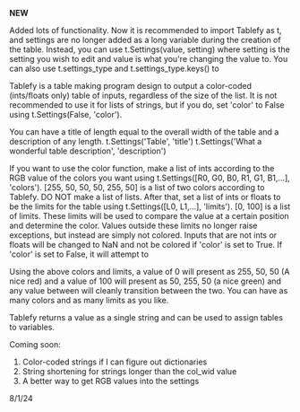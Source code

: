 **NEW**

Added lots of functionality. Now it is recommended to import Tablefy as t, and settings are no longer added as a long variable during the creation of the table. Instead, you can use t.Settings(value, setting) where setting is the setting you wish to edit and value is what you're changing the value to. You can also use t.settings_type and t.settings_type.keys() to 

Tablefy is a table making program design to output a color-coded (ints/floats only) table of inputs, regardless of the size of the list. It is not recommended to use it for lists of strings, but if you do, set 'color' to False using
t.Settings(False, 'color').

You can have a title of length equal to the overall width of the table and a description of any length.
t.Settings('Table', 'title')
t.Settings('What a wonderful table description', 'description')

If you want to use the color function, make a list of ints according to the RGB value of the colors you want using t.Settings([R0, G0, B0, R1, G1, B1,...], 'colors').
[255, 50, 50, 50, 255, 50] is a list of two colors according to Tablefy.
DO NOT make a list of lists. 
After that, set a list of ints or floats to be the limits for the table using
t.Settings([L0, L1,...], 'limits'). 
[0, 100] is a list of limits. These limits will be used to compare the value at a certain position and determine the color. Values outside these limits no longer raise exceptions, but instead are simply not colored. Inputs that are not ints or floats will be changed to NaN and not be colored if 'color' is set to True. If 'color' is set to False, it will attempt to 

Using the above colors and limits, a value of 0 will present as 255, 50, 50 (A nice red) and a value of 100 will present as 50, 255, 50 (a nice green) and any value between will cleanly transition between the two. You can have as many colors and as many limits as you like.

Tablefy returns a value as a single string and can be used to assign tables to variables.

Coming soon:
1. Color-coded strings if I can figure out dictionaries
2. String shortening for strings longer than the col_wid value
3. A better way to get RGB values into the settings

8/1/24
